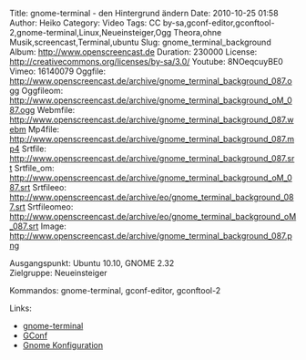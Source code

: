 Title: gnome-terminal - den Hintergrund ändern
Date: 2010-10-25 01:58
Author: Heiko
Category: Video
Tags: CC by-sa,gconf-editor,gconftool-2,gnome-terminal,Linux,Neueinsteiger,Ogg Theora,ohne Musik,screencast,Terminal,ubuntu
Slug: gnome_terminal_background
Album: http://www.openscreencast.de
Duration: 230000
License: http://creativecommons.org/licenses/by-sa/3.0/
Youtube: 8NOeqcuyBE0
Vimeo: 16140079
Oggfile: http://www.openscreencast.de/archive/gnome_terminal_background_087.ogg
Oggfileom: http://www.openscreencast.de/archive/gnome_terminal_background_oM_087.ogg
Webmfile: http://www.openscreencast.de/archive/gnome_terminal_background_087.webm
Mp4file: http://www.openscreencast.de/archive/gnome_terminal_background_087.mp4
Srtfile: http://www.openscreencast.de/archive/gnome_terminal_background_087.srt
Srtfile_om: http://www.openscreencast.de/archive/gnome_terminal_background_oM_087.srt
Srtfileeo: http://www.openscreencast.de/archive/eo/gnome_terminal_background_087.srt
Srtfileomeo: http://www.openscreencast.de/archive/eo/gnome_terminal_background_oM_087.srt
Image: http://www.openscreencast.de/archive/gnome_terminal_background_087.png

Ausgangspunkt: Ubuntu 10.10, GNOME 2.32  
Zielgruppe: Neueinsteiger  

Kommandos: gnome-terminal, gconf-editor, gconftool-2

Links:

  * [gnome-terminal](http://de.wikipedia.org/wiki/GNOME_Terminal)
  * [GConf](http://de.wikipedia.org/wiki/GConf)
  * [Gnome Konfiguration](http://wiki.ubuntuusers.de/GNOME_Konfiguration)

